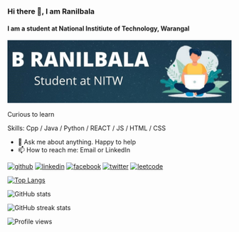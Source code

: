 ### Hi there 👋, I am Ranilbala
#### I am a student at National Institiute of Technology, Warangal
![I am a student at National Institiute of Technology, Warangal](https://github.com/Ranilbala/Ranilbala/blob/main/banner.jpg)

Curious to learn

Skills: Cpp / Java / Python / REACT / JS / HTML / CSS

- 💬 Ask me about anything. Happy to help 
- 📫 How to reach me: Email or LinkedIn 


[<img src='https://cdn.jsdelivr.net/npm/simple-icons@3.0.1/icons/github.svg' alt='github' height='40'>](https://github.com/Ranilbala)  [<img src='https://cdn.jsdelivr.net/npm/simple-icons@3.0.1/icons/linkedin.svg' alt='linkedin' height='40'>](https://www.linkedin.com/in/https://www.linkedin.com/in/ranil-bala-245018205//)  [<img src='https://cdn.jsdelivr.net/npm/simple-icons@3.0.1/icons/facebook.svg' alt='facebook' height='40'>](https://www.facebook.com/https://www.facebook.com/ranil.bala/)  [<img src='https://cdn.jsdelivr.net/npm/simple-icons@3.0.1/icons/twitter.svg' alt='twitter' height='40'>](https://twitter.com/https://twitter.com/ranil_bala)  [<img src='https://cdn.jsdelivr.net/npm/simple-icons@3.0.1/icons/leetcode.svg' alt='leetcode' height='40'>](https://leetcode.com/Roronoazoroo/)  

[![Top Langs](https://github-readme-stats.vercel.app/api/top-langs/?username=Ranilbala)](https://github.com/anuraghazra/github-readme-stats)

![GitHub stats](https://github-readme-stats.vercel.app/api?username=Ranilbala&show_icons=true&count_private=true)  

![GitHub streak stats](https://github-readme-streak-stats.herokuapp.com/?user=Ranilbala)  

![Profile views](https://gpvc.arturio.dev/Ranilbala)  
